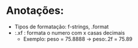 # Anotações:

* Tipos de formatação: f-strings, .format
* :.xf : formata o numero com x casas decimais
   - Exemplo: peso = 75.8888 -> peso:.2f = 75.89
